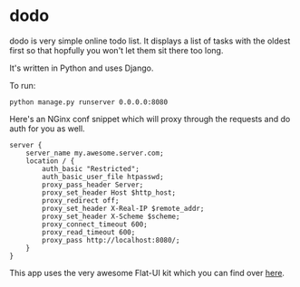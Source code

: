 dodo
====

dodo is very simple online todo list. It displays a list of tasks with the oldest first so that hopfully you won't let them sit there too long.

It's written in Python and uses Django.

To run:

    python manage.py runserver 0.0.0.0:8080

Here's an NGinx conf snippet which will proxy through the requests and do auth for you as well.

    server {
        server_name my.awesome.server.com;
        location / {
            auth_basic "Restricted";
            auth_basic_user_file htpasswd;
            proxy_pass_header Server;
            proxy_set_header Host $http_host;
            proxy_redirect off;
            proxy_set_header X-Real-IP $remote_addr;
            proxy_set_header X-Scheme $scheme;
            proxy_connect_timeout 600;
            proxy_read_timeout 600;
            proxy_pass http://localhost:8080/;
        }
    }

This app uses the very awesome Flat-UI kit which you can find over [here](http://designmodo.com/flat-free/).
